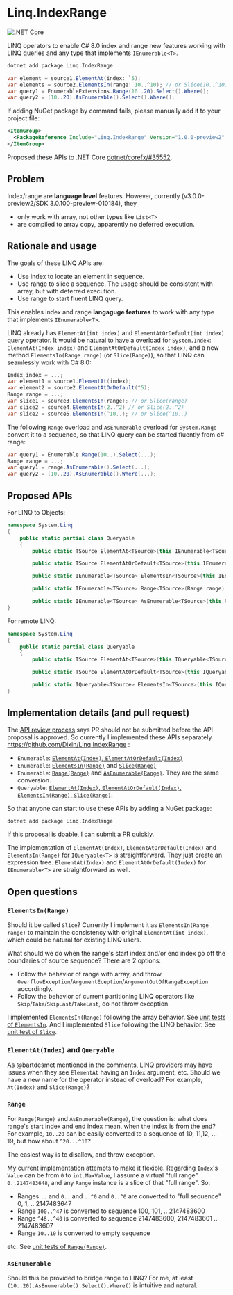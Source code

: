 # Linq.IndexRange

![.NET Core](https://github.com/Dixin/System.Linq.IndexRange/workflows/.NET%20Core/badge.svg)

LINQ operators to enable C# 8.0 index and range new features working with LINQ queries and any type that implements `IEnumerable<T>`.

```bat
dotnet add package Linq.IndexRange
```

```cs
var element = source1.ElementAt(index: `5);
var elements = source2.ElementsIn(range: 10..^10); // or Slice(10..^10)
var query1 = EnumerableExtensions.Range(10..20).Select().Where();
var query2 = (10..20).AsEnumerable().Select().Where();
```

If adding NuGet package by command fails, please manually add it to your project file:

```xml
<ItemGroup>
  <PackageReference Include="Linq.IndexRange" Version="1.0.0-preview2" />
</ItemGroup>
```

Proposed these APIs to .NET Core [dotnet/corefx/#35552](https://github.com/dotnet/corefx/issues/35552).

## Problem

Index/range are **language level** features. However, currently (v3.0.0-preview2/SDK 3.0.100-preview-010184), they

- only work with array, not other types like `List<T>`
- are compiled to array copy, apparently no deferred execution.

## Rationale and usage

The goals of these LINQ APIs are:

- Use index to locate an element in sequence. 
- Use range to slice a sequence. The usage should be consistent with array, but with deferred execution.
- Use range to start fluent LINQ query.

This enables index and range **langaguge features** to work with any type that implements `IEnumerable<T>`.

LINQ already has `ElementAt(int index)` and `ElementAtOrDefault(int index)` query operator. It would be natural to have a overload for `System.Index`: `ElementAt(Index index)` and `ElementAtOrDefault(Index index)`, and a new method `ElementsIn(Range range)` (or `Slice(Range)`), so that LINQ can seamlessly work with C# 8.0:

```cs
Index index = ...;
var element1 = source1.ElementAt(index);
var element2 = source2.ElementAtOrDefault(^5);
Range range = ...;
var slice1 = source3.ElementsIn(range); // or Slice(range)
var slice2 = source4.ElementsIn(2..^2) // or Slice(2..^2)
var slice2 = source5.ElementsIn(^10..); // or Slice(^10..)
```

The following `Range` overload and `AsEnumerable` overload for `System.Range` convert it to a sequence, so that LINQ query can be started fluently from c# range:

```cs
var query1 = Enumerable.Range(10..).Select(...);
Range range = ...;
var query1 = range.AsEnumerable().Select(...);
var query2 = (10..20).AsEnumerable().Where(...);
```

## Proposed APIs

For LINQ to Objects:

```cs
namespace System.Linq
{
    public static partial class Queryable
    {
        public static TSource ElementAt<TSource>(this IEnumerable<TSource> source, Index index) { throw null; }

        public static TSource ElementAtOrDefault<TSource>(this IEnumerable<TSource> source, Index index) { throw null; }

        public static IEnumerable<TSource> ElementsIn<TSource>(this IEnumerable<TSource> source, Range range) { throw null; }

        public static IEnumerable<TSource> Range<TSource>(Range range) { throw null; }

        public static IEnumerable<TSource> AsEnumerable<TSource>(this Range source) { throw null; }
}
```

For remote LINQ:

```cs
namespace System.Linq
{
    public static partial class Queryable
    {
        public static TSource ElementAt<TSource>(this IQueryable<TSource> source, Index index) { throw null; }

        public static TSource ElementAtOrDefault<TSource>(this IQueryable<TSource> source, Index index) { throw null; }

        public static IQueryable<TSource> ElementsIn<TSource>(this IQueryable<TSource> source, Range range) { throw null; }
}
```

## Implementation details (and pull request)

The [API review process](https://github.com/dotnet/corefx/blob/master/Documentation/project-docs/api-review-process.md) says PR should not be submitted before the API proposal is approved. So currently I implemented these APIs separately https://github.com/Dixin/Linq.IndexRange :

- `Enumerable`: [`ElementAt(Index)`, `ElementAtOrDefault(Index)`](https://github.com/Dixin/Linq.IndexRange/blob/master/Linq.IndexRange/ElementAt.cs)
- `Enumerable`: [`ElementsIn(Range)`](https://github.com/Dixin/Linq.IndexRange/blob/master/Linq.IndexRange/ElementsIn.cs) and [`Slice(Range)`](https://github.com/Dixin/Linq.IndexRange/blob/master/Linq.IndexRange/Slice.cs)
- `Enumerable`: [`Range(Range)`](https://github.com/Dixin/Linq.IndexRange/blob/master/Linq.IndexRange/Range.cs) and [`AsEnumerable(Range)`](https://github.com/Dixin/Linq.IndexRange/blob/master/Linq.IndexRange/AsEnumerable.cs). They are the same conversion.
- `Queryable`: [`ElementAt(Index)`, `ElementAtOrDefault(Index)`, `ElementsIn(Range)`, `Slice(Range)`](https://github.com/Dixin/Linq.IndexRange/blob/master/Linq.IndexRange/QueryableExtensions.cs).

So that anyone can start to use these APIs by adding a NuGet package:

```bat
dotnet add package Linq.IndexRange
```

If this proposal is doable, I can submit a PR quickly.

The implementation of `ElementAt(Index)`, `ElementAtOrDefault(Index)` and `ElementsIn(Range)` for `IQueryable<T>` is straightforward. They just create an expression tree. `ElementAt(Index)` and `ElementAtOrDefault(Index)` for `IEnumerable<T>` are straightforward as well.

## Open questions

### `ElementsIn(Range)`

Should it be called `Slice`? Currently I implement it as `ElementsIn(Range range)` to maintain the consistency with original `ElementAt(int index)`, which could be natural for existing LINQ users.

What should we do when the range's start index and/or end index go off the boundaries of source sequence? There are 2 options:

- Follow the behavior of range with array, and throw `OverflowException`/`ArgumentEception`/`ArgumentOutOfRangeException` accordingly.
- Follow the behavior of current partitioning LINQ operators like `Skip`/`Take`/`SkipLast`/`TakeLast`, do not throw exception.

I implemented `ElementsIn(Range)` following the array behavior. See [unit tests of `ElementsIn`](https://github.com/Dixin/Linq.IndexRange/blob/master/Linq.IndexRange.Tests/ElementsInTests.cs). And I implemented `Slice` following the LINQ behavior. See [unit test of `Slice`](https://github.com/Dixin/Linq.IndexRange/blob/master/Linq.IndexRange.Tests/SliceTests.cs).

### `ElementAt(Index)` and `Queryable`

As @bartdesmet mentioned in the comments, LINQ providers may have issues when they see `ElementAt` having an `Index` argument, etc. Should we have a new name for the operator instead of overload? For example, `At(Index)` and `Slice(Range)`?

### `Range`

For `Range(Range)` and `AsEnumerable(Range)`, the question is: what does range's start index and end index mean, when the index is from the end? For example, `10..20` can be easily converted to a sequence of 10, 11,12, ... 19, but how about `^20...^10`? 

The easiest way is to disallow, and throw exception.

My current implementation attempts to make it flexible. Regarding `Index`'s `Value` can be from `0` to `int.MaxValue`, I assume a virtual "full range" `0..2147483648`, and any `Range` instance is a slice of that "full range". So:

- Ranges `..` and `0..` and `..^0` and `0..^0` are converted to "full sequence" 0, 1, .. 2147483647
- Range `100..^47` is converted to sequence 100, 101, .. 2147483600
- Range `^48..^40` is converted to sequence 2147483600, 2147483601 .. 2147483607
- Range `10..10` is converted to empty sequence

etc. See [unit tests of `Range(Range)`](https://github.com/Dixin/Linq.IndexRange/blob/master/Linq.IndexRange.Tests/RangeTests.cs).

### `AsEnumerable`

Should this be provided to bridge range to LINQ? For me, at least `(10..20).AsEnumerable().Select().Where()` is intuitive and natural.

